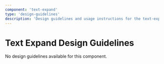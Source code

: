 ```yaml
---
component: 'text-expand'
type: 'design-guidelines'
description: 'Design guidelines and usage instructions for the text-expand component extracted from SKY UX documentation.'
---
```


# Text Expand Design Guidelines

No design guidelines available for this component.